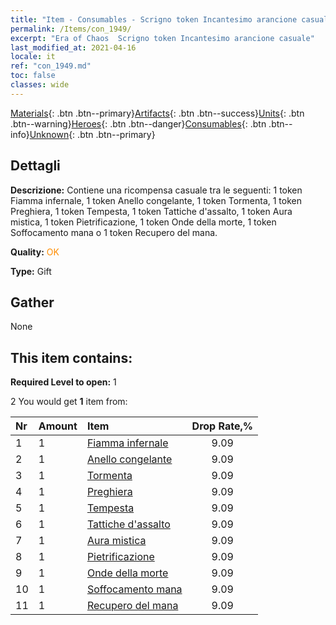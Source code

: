 ```yaml
---
title: "Item - Consumables - Scrigno token Incantesimo arancione casuale"
permalink: /Items/con_1949/
excerpt: "Era of Chaos  Scrigno token Incantesimo arancione casuale"
last_modified_at: 2021-04-16
locale: it
ref: "con_1949.md"
toc: false
classes: wide
---
```

 [Materials](/it/Items/){: .btn .btn--primary}[Artifacts](/it/Items/Artifacts/){: .btn .btn--success}[Units](/it/Items/Units/){: .btn .btn--warning}[Heroes](/it/Items/Heroes/){: .btn .btn--danger}[Consumables](/it/Items/Consumables/){: .btn .btn--info}[Unknown](/it/Items/Unknown/){: .btn .btn--primary}

## Dettagli
 **Descrizione:** Contiene una ricompensa casuale tra le seguenti: 1 token Fiamma infernale, 1 token Anello congelante, 1 token Tormenta, 1 token Preghiera, 1 token Tempesta, 1 token Tattiche d'assalto, 1 token Aura mistica, 1 token Pietrificazione, 1 token Onde della morte, 1 token Soffocamento mana o 1 token Recupero del mana.

 **Quality:** <span style="color: #FF8C00">OK</span>

 **Type:** Gift

## Gather

  None

## This item contains:

 **Required Level to open:** 1

 2 You would get **1** item  from:

  | Nr | Amount |     Item    | Drop Rate,% |
  |:---|:-------|:------------|:---------:|
  | 1 | 1 | [Fiamma infernale](/it/Items/her_406/) | 9.09 | 
  | 2 | 1 | [Anello congelante](/it/Items/her_421/) | 9.09 | 
  | 3 | 1 | [Tormenta](/it/Items/her_423/) | 9.09 | 
  | 4 | 1 | [Preghiera](/it/Items/her_432/) | 9.09 | 
  | 5 | 1 | [Tempesta](/it/Items/her_445/) | 9.09 | 
  | 6 | 1 | [Tattiche d'assalto](/it/Items/her_450/) | 9.09 | 
  | 7 | 1 | [Aura mistica](/it/Items/her_470/) | 9.09 | 
  | 8 | 1 | [Pietrificazione](/it/Items/her_471/) | 9.09 | 
  | 9 | 1 | [Onde della morte](/it/Items/her_456/) | 9.09 | 
  | 10 | 1 | [Soffocamento mana](/it/Items/her_480/) | 9.09 | 
  | 11 | 1 | [Recupero del mana](/it/Items/her_482/) | 9.09 | 

